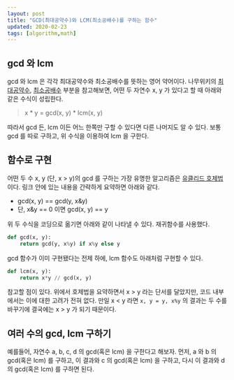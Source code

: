 ```yaml
---
layout: post
title: "GCD(최대공약수)와 LCM(최소공배수)를 구하는 함수"
updated: 2020-02-23
tags: [algorithm,math]
---
```


## gcd 와 lcm

gcd 와 lcm 은 각각 최대공약수와 최소공배수를 뜻하는 영어 약어이다. 나무위키의 [최대공약수](https://namu.wiki/w/%EC%B5%9C%EB%8C%80%EA%B3%B5%EC%95%BD%EC%88%98), [최소공배수](https://namu.wiki/w/%EC%B5%9C%EC%86%8C%EA%B3%B5%EB%B0%B0%EC%88%98) 부분을 참고해보면, 어떤 두 자연수 x, y 가 있다고 할 때 아래와 같은 수식이 성립한다.

> x * y = gcd(x, y) * lcm(x, y)

따라서 gcd 든, lcm 이든 어느 한쪽만 구할 수 있다면 다른 나머지도 알 수 있다. 보통 gcd 를 따로 구하고, 위 수식을 이용하여 lcm 을 구한다.

## 함수로 구현

어떤 두 수 x, y (단, x > y)의 gcd 를 구하는 가장 유명한 알고리즘은 [유클리드 호제법](https://namu.wiki/w/%EC%9C%A0%ED%81%B4%EB%A6%AC%EB%93%9C%20%ED%98%B8%EC%A0%9C%EB%B2%95)이다. 링크 안에 있는 내용을 간략하게 요약하면 아래와 같다.

- gcd(x, y) == gcd(y, x&y)
- 단, x&y == 0 이면 gcd(x, y) == y

위 두 수식을 코딩으로 옮기면 아래와 같이 나타낼 수 있다. 재귀함수를 사용했다.

```py
def gcd(x, y):
    return gcd(y, x%y) if x%y else y
```

gcd 함수가 이미 구현됐다는 전제 하에, lcm 함수도 아래처럼 구현할 수 있다.

```py
def lcm(x, y):
    return x*y // gcd(x, y)
```

참고할 점이 있다. 위에서 호제법을 요약하면서 x > y 라는 단서를 달았지만, 코드 내부에서는 이에 대한 고려가 전혀 없다. 만일 x < y 라면 `x, y = y, x%y` 의 결과는 두 수를 바꾸기에 결국에는 x > y 가 되기 때문이다.

## 여러 수의 gcd, lcm 구하기

예를들어, 자연수 a, b, c, d 의 gcd(혹은 lcm) 을 구한다고 해보자. 먼저, a 와 b 의 gcd(혹은 lcm) 를 구하고, 이 결과와 c 의 gcd(혹은 lcm) 을 구하고, 다시 이 결과와 d 의 gcd(혹은 lcm) 를 구하면 된다.
